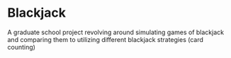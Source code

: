 # Blackjack
A graduate school project revolving around simulating games of blackjack and comparing them to utilizing different blackjack strategies (card counting)
